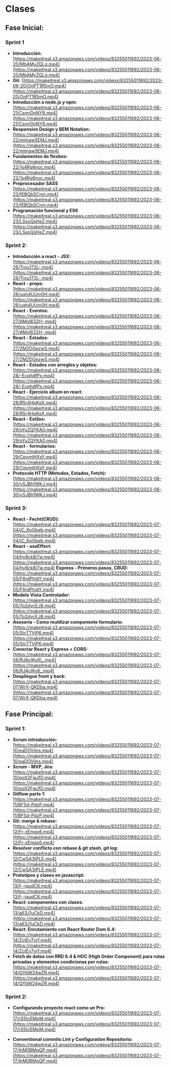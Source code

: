 # Clases

## Fase Inicial:

### Sprint 1

- **Introducción:** [https://makeitreal.s3.amazonaws.com/videos/83255011692/2023-06-20/MbAMyZQLg.mp4](https://makeitreal.s3.amazonaws.com/videos/83255011692/2023-06-20/MbAMyZQLg.mp4)
- **Git:** [https://makeitreal.s3.amazonaws.com/videos/83255011692/2023-06-20/OnPT1R5mO.mp4](https://makeitreal.s3.amazonaws.com/videos/83255011692/2023-06-20/OnPT1R5mO.mp4)
- **Introducción a node.js y npm:** [https://makeitreal.s3.amazonaws.com/videos/83255011692/2023-06-21/CsmrDnNY8.mp4](https://makeitreal.s3.amazonaws.com/videos/83255011692/2023-06-21/CsmrDnNY8.mp4)
- **Responsive Design y BEM Notation:** [https://makeitreal.s3.amazonaws.com/videos/83255011692/2023-06-22/mimaw5EMJ.mp4](https://makeitreal.s3.amazonaws.com/videos/83255011692/2023-06-22/mimaw5EMJ.mp4)
- **Fundamentos de flexbox:** [https://makeitreal.s3.amazonaws.com/videos/83255011692/2023-06-22/1s4Rg6noc.mp4](https://makeitreal.s3.amazonaws.com/videos/83255011692/2023-06-22/1s4Rg6noc.mp4)
- **Preprocesador SASS** [https://makeitreal.s3.amazonaws.com/videos/83255011692/2023-06-23/fEBQbSCnm.mp4](https://makeitreal.s3.amazonaws.com/videos/83255011692/2023-06-23/fEBQbSCnm.mp4)
- **Programación funcional y ES6** [https://makeitreal.s3.amazonaws.com/videos/83255011692/2023-06-23/LSsoQsHeZ.mp4](https://makeitreal.s3.amazonaws.com/videos/83255011692/2023-06-23/LSsoQsHeZ.mp4)

### Sprint 2:

- **Introducción a react - JSX:** [https://makeitreal.s3.amazonaws.com/videos/83255011692/2023-06-26/Trou172L-.mp4](https://makeitreal.s3.amazonaws.com/videos/83255011692/2023-06-26/Trou172L-.mp4)
- **React - props:** [https://makeitreal.s3.amazonaws.com/videos/83255011692/2023-06-26/uqh4UUm0H.mp4](https://makeitreal.s3.amazonaws.com/videos/83255011692/2023-06-26/uqh4UUm0H.mp4)
- **React - Eventos:** [https://makeitreal.s3.amazonaws.com/videos/83255011692/2023-06-27/AMol632H-.mp4](https://makeitreal.s3.amazonaws.com/videos/83255011692/2023-06-27/AMol632H-.mp4)
- **React - Estados:** [https://makeitreal.s3.amazonaws.com/videos/83255011692/2023-06-27/ZM2DGezwS.mp4](https://makeitreal.s3.amazonaws.com/videos/83255011692/2023-06-27/ZM2DGezwS.mp4)
- **React - Estados con arreglos y objetos:** [https://makeitreal.s3.amazonaws.com/videos/83255011692/2023-06-28/-EcphdfPx.mp4](https://makeitreal.s3.amazonaws.com/videos/83255011692/2023-06-28/-EcphdfPx.mp4)
- **React - Ejercicio album en react:** [https://makeitreal.s3.amazonaws.com/videos/83255011692/2023-06-28/R5r4HpKqX.mp4](https://makeitreal.s3.amazonaws.com/videos/83255011692/2023-06-28/R5r4HpKqX.mp4)
- **React - Estilos:** [https://makeitreal.s3.amazonaws.com/videos/83255011692/2023-06-29/sYuZQYKA0.mp4](https://makeitreal.s3.amazonaws.com/videos/83255011692/2023-06-29/sYuZQYKA0.mp4)
- **React - formularios:** [https://makeitreal.s3.amazonaws.com/videos/83255011692/2023-06-29/CpymIHXsY.mp4](https://makeitreal.s3.amazonaws.com/videos/83255011692/2023-06-29/CpymIHXsY.mp4)
- **Protocolo HTTP (Metodos, Estados, Fetch):** [https://makeitreal.s3.amazonaws.com/videos/83255011692/2023-06-30/ySJBh1WKJ.mp4](https://makeitreal.s3.amazonaws.com/videos/83255011692/2023-06-30/ySJBh1WKJ.mp4)

### Sprint 3:

- **React - Fecht(CRUD):** [https://makeitreal.s3.amazonaws.com/videos/83255011692/2023-07-04/jC_KoGbeb.mp4](https://makeitreal.s3.amazonaws.com/videos/83255011692/2023-07-04/jC_KoGbeb.mp4)
- **React - useEffect:** [https://makeitreal.s3.amazonaws.com/videos/83255011692/2023-07-04/hy8ck8i7w.mp4](https://makeitreal.s3.amazonaws.com/videos/83255011692/2023-07-04/hy8ck8i7w.mp4)
  **Express - Primeros pasos, CRUD:** [https://makeitreal.s3.amazonaws.com/videos/83255011692/2023-07-05/F6rdPtvbY.mp4](https://makeitreal.s3.amazonaws.com/videos/83255011692/2023-07-05/F6rdPtvbY.mp4)
- **Modelo Vista Controlador:** [https://makeitreal.s3.amazonaws.com/videos/83255011692/2023-07-05/7o2dycEJ8.mp4](https://makeitreal.s3.amazonaws.com/videos/83255011692/2023-07-05/7o2dycEJ8.mp4)
- **Asesoría - Como reutilizar componente formulario:** [https://makeitreal.s3.amazonaws.com/videos/83255011692/2023-07-05/SjcTTViP6.mp4](https://makeitreal.s3.amazonaws.com/videos/83255011692/2023-07-05/SjcTTViP6.mp4)
- **Conectar React y Express + CORS:** [https://makeitreal.s3.amazonaws.com/videos/83255011692/2023-07-06/RJAclKy6\_.mp4](https://makeitreal.s3.amazonaws.com/videos/83255011692/2023-07-06/RJAclKy6_.mp4)
- **Despliegue front y back:** [https://makeitreal.s3.amazonaws.com/videos/83255011692/2023-07-07/WrX-QKDba.mp4](https://makeitreal.s3.amazonaws.com/videos/83255011692/2023-07-07/WrX-QKDba.mp4)

## Fase Principal:

### Sprint 1:

- **Scrum introducción:** [https://makeitreal.s3.amazonaws.com/videos/83255011692/2023-07-10/eaDOVilns.mp4](https://makeitreal.s3.amazonaws.com/videos/83255011692/2023-07-10/eaDOVilns.mp4)
- **Scrum - MVP, Jira:** [https://makeitreal.s3.amazonaws.com/videos/83255011692/2023-07-10/poX2FwJfD.mp4](https://makeitreal.s3.amazonaws.com/videos/83255011692/2023-07-10/poX2FwJfD.mp4)
- **Gitflow parte 1:** [https://makeitreal.s3.amazonaws.com/videos/83255011692/2023-07-11/BFSd-PdzP.mp4](https://makeitreal.s3.amazonaws.com/videos/83255011692/2023-07-11/BFSd-PdzP.mp4)
- **Git: merge & rebase:** [https://makeitreal.s3.amazonaws.com/videos/83255011692/2023-07-12/Fr-zEmqx6.mp4](https://makeitreal.s3.amazonaws.com/videos/83255011692/2023-07-12/Fr-zEmqx6.mp4)
- **Resolver conflicto con rebase & git stash, git log:** [https://makeitreal.s3.amazonaws.com/videos/83255011692/2023-07-12/CwSA3tPLE.mp4](https://makeitreal.s3.amazonaws.com/videos/83255011692/2023-07-12/CwSA3tPLE.mp4)
- **Prototipos y clases en javascript:** [https://makeitreal.s3.amazonaws.com/videos/83255011692/2023-07-13/f--jqudC6.mp4](https://makeitreal.s3.amazonaws.com/videos/83255011692/2023-07-13/f--jqudC6.mp4)
- **React: componentes con clases:** [https://makeitreal.s3.amazonaws.com/videos/83255011692/2023-07-13/a63J1uCkD.mp4](https://makeitreal.s3.amazonaws.com/videos/83255011692/2023-07-13/a63J1uCkD.mp4)
- **React: Enrutamiento con React Router Dom 6.4:** [https://makeitreal.s3.amazonaws.com/videos/83255011692/2023-07-14/ZctEv7vrf.mp4](https://makeitreal.s3.amazonaws.com/videos/83255011692/2023-07-14/ZctEv7vrf.mp4)
- **Fetch de datos con RRD 6.4 & HOC (High Order Component) para rutas privadas y elementos condicionas por rutas:** [https://makeitreal.s3.amazonaws.com/videos/83255011692/2023-07-14/QYbW24wZR.mp4](https://makeitreal.s3.amazonaws.com/videos/83255011692/2023-07-14/QYbW24wZR.mp4)

### Sprint 2:

- **Configurando proyecto react como un Pro:** [https://makeitreal.s3.amazonaws.com/videos/83255011692/2023-07-17/rS5tcEMpM.mp4](https://makeitreal.s3.amazonaws.com/videos/83255011692/2023-07-17/rS5tcEMpM.mp4)

- **Conventional commits Lint y Configuration Repositorio:** [https://makeitreal.s3.amazonaws.com/videos/83255011692/2023-07-17/jhM0BMqQP.mp4](https://makeitreal.s3.amazonaws.com/videos/83255011692/2023-07-17/jhM0BMqQP.mp4)
